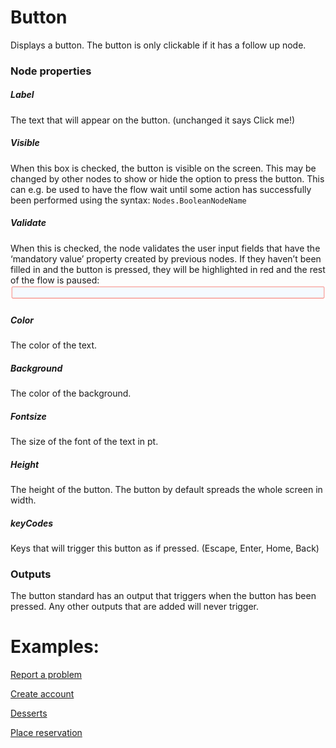 # Button

Displays a button. The button is only clickable if it has a follow up node.

### Node properties

##### Label

The text that will appear on the button. (unchanged it says Click me!)

##### Visible

When this box is checked, the button is visible on the screen.
This may be changed by other nodes to show or hide the option to press the button. This can e.g. be used to have the flow wait until some action has successfully been performed using the syntax: `Nodes.BooleanNodeName`

##### Validate

When this is checked, the node validates the user input fields that have the ‘mandatory value’ property created by previous nodes. If they haven’t been filled in and the button is pressed, they will be highlighted in red and the rest of the flow is paused:![Unfilled Field](../../Documentation/Nodes/Button.png)

##### Color

The color of the text.

##### Background

The color of the background.

##### Fontsize

The size of the font of the text in pt.

##### Height

The height of the button. The button by default spreads the whole screen in width.

##### keyCodes

Keys that will trigger this button as if pressed. (Escape, Enter, Home, Back)

### Outputs

The button standard has an output that triggers when the button has been pressed. Any other outputs that are added will never trigger.

# Examples:

[Report a problem](../../Nodes/Examples/ReportAProblem.md)

[Create account](../../Nodes/Examples/CreateAccount.md)

[Desserts](../../Nodes/Examples/Desserts.md)

[Place reservation](../../Nodes/Examples/PlaceReservation.md)
